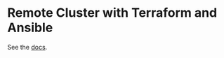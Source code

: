 # Remote Cluster with Terraform and Ansible

See the [docs](https://aphelion.com/docs/networks/terraform-and-ansible.html).
